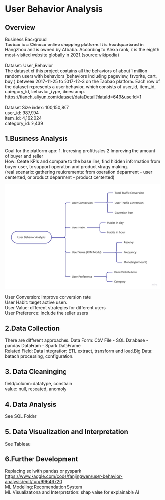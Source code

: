 # User Behavior Analysis

## Overview

Business Backgroud <br>
Taobao is a Chinese online shopping platform. It is headquartered in Hangzhou and is owned by Alibaba. According to Alexa rank, it is the eighth most-visited website globally in 2021.(source:wikipedia)<br>
<br>
Dataset: User_Behavior <br>
The dataset of this project contains all the behaviors of about 1 million random users with behaviors (behaviors including pageview, favorite, cart, buy ) between  2017-11-25 to 2017-12-3 on the Taobao platform. Each row of the dataset represents a user behavior, which consists of user_id, item_id, category_id, behavior_type, timestamp.  
https://tianchi.aliyun.com/dataset/dataDetail?dataId=649&userId=1<br>
<br>
Dataset Size 
index: 100,150,807<br>
user_id: 987,994 <br>
item_id: 4,162,024<br>
category_id: 9,439<br>

## 1.Business Analysis

Goal for the platform app: 1. Incresing profit/sales 2.Improving the amount of buyer and seller <br>
How: Ceate KPIs and compare to the base line, find hidden information from buyer user, to support operation and product stragy making.<br> 
(real scenario: gathering reuiqrements: from operation deparment - user centerted, or product deparment - product centerted) <br>

![mindnode](img/Analysis_Mindmap.jpg)

User Conversion: improve conversion rate <br>
User Habit: target active users <br>
User Value: different strategies for different users <br>
User Preference: include the seller users <br>

## 2.Data Collection 
There are different approaches. 
Data Form: CSV File - SQL Database - pandas DataFram - Spark DataFrame<br>
Related Field: Data Integration: ETL extract, transform and load.Big Data: batach processing, configuration.<br>

## 3. Data Cleaninging 
field/column: datatype, constrain<br> 
value: null, repeated, anomoly<br> 

## 4. Data Analysis 
See SQL Folder  

## 5. Data Visualization and Interpretation 
See Tableau<br> 

## 6.Further Development 
Replacing sql with pandas or pyspark https://www.kaggle.com/code/fanjingwen/user-behavior-analysis/edit/run/99646720<br>
ML Modeling: Recomendation System <br>
ML Visualizationa and Interpretation: shap value for explainable AI <br>
